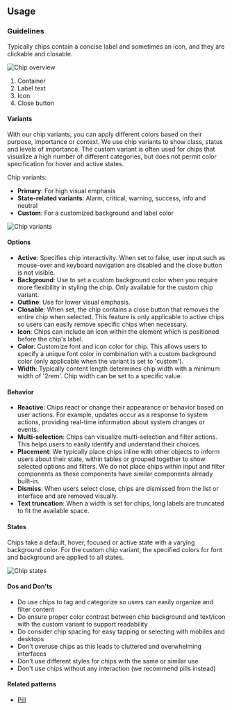 ## Usage
### Guidelines

Typically chips contain a concise label and sometimes an icon, and they are clickable and closable.

![Chip overview](https://www.figma.com/design/wEptRgAezDU1z80Cn3eZ0o/iX-Pattern-Illustrations?type=design&node-id=1149-41643&mode=design&t=ruQOzpPQJMKwnk8f-1)

1. Container
2. Label text
3. Icon
4. Close button

#### Variants

With our chip variants, you can apply different colors based on their purpose, importance or context. We use chip variants to show class, status and levels of importance. The custom variant is often used for chips that visualize a high number of different categories, but does not permit color specification for hover and active states.

Chip variants:

- **Primary**: For high visual emphasis
- **State-related variants**: Alarm, critical, warning, success, info and neutral
- **Custom**: For a customized background and label color

![Chip variants](https://www.figma.com/design/wEptRgAezDU1z80Cn3eZ0o/iX-Pattern-Illustrations?type=design&node-id=1201-9512&mode=design&t=ruQOzpPQJMKwnk8f-1)

#### Options

- **Active**: Specifies chip interactivity. When set to false, user input such as mouse-over and keyboard navigation are disabled and the close button is not visible.
- **Background**: Use to set a custom background color when you require more flexibility in styling the chip. Only available for the custom chip variant.
- **Outline**: Use for lower visual emphasis.
- **Closable**: When set, the chip contains a close button that removes the entire chip when selected. This feature is only applicable to active chips so users can easily remove specific chips when necessary.
- **Icon**: Chips can include an icon within the element which is positioned before the chip's label.
- **Color**: Customize font and icon color for chip. This allows users to specify a unique font color in combination with a custom background color (only applicable when the variant is set to 'custom').
- **Width**: Typically content length determines chip width with a minimum width of '2rem'. Chip width can be set to a specific value.

#### Behavior

- **Reactive**: Chips react or change their appearance or behavior based on user actions. For example, updates occur as a response to system actions, providing real-time information about system changes or events.
- **Multi-selection**: Chips can visualize multi-selection and filter actions. This helps users to easily identify and understand their choices.
- **Placement**: We typically place chips inline with other objects to inform users about their state, within tables or grouped together to show selected options and filters. We do not place chips within input and filter components as these components have similar components already built-in.
- **Dismiss**: When users select close, chips are dismissed from the list or interface and are removed visually.
- **Text truncation**: When a width is set for chips, long labels are truncated to fit the available space.

#### States

Chips take a default, hover, focused or active state with a varying background color. For the custom chip variant, the specified colors for font and background are applied to all states.

![Chip states](https://www.figma.com/design/wEptRgAezDU1z80Cn3eZ0o/iX-Pattern-Illustrations?type=design&node-id=1246-6190&mode=design&t=GHOok90R6TcaUrYi-1)

#### Dos and Don'ts

- Do use chips to tag and categorize so users can easily organize and filter content
- Do ensure proper color contrast between chip background and text/icon with the custom variant to support readability
- Do consider chip spacing for easy tapping or selecting with mobiles and desktops
- Don't overuse chips as this leads to cluttered and overwhelming interfaces
- Don't use different styles for chips with the same or similar use
- Don't use chips without any interaction (we recommend pills instead)

#### Related patterns

- [Pill](../pill)
